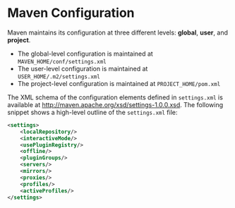 # Maven Configuration

Maven maintains its configuration at three different levels: **global**, **user**, and **project**.

- The global-level configuration is maintained at `MAVEN_HOME/conf/settings.xml`
- The user-level configuration is maintained at `USER_HOME/.m2/settings.xml`
- The project-level configuration is maintained at `PROJECT_HOME/pom.xml`

The XML schema of the configuration elements defined in `settings.xml` is available at http://maven.apache.org/xsd/settings-1.0.0.xsd. The following snippet shows a
high-level outline of the `settings.xml` file:

```xml
<settings>
    <localRepository/>
    <interactiveMode/>
    <usePluginRegistry/>
    <offline/>
    <pluginGroups/>
    <servers/>
    <mirrors/>
    <proxies/>
    <profiles/>
    <activeProfiles/>
</settings>
```




